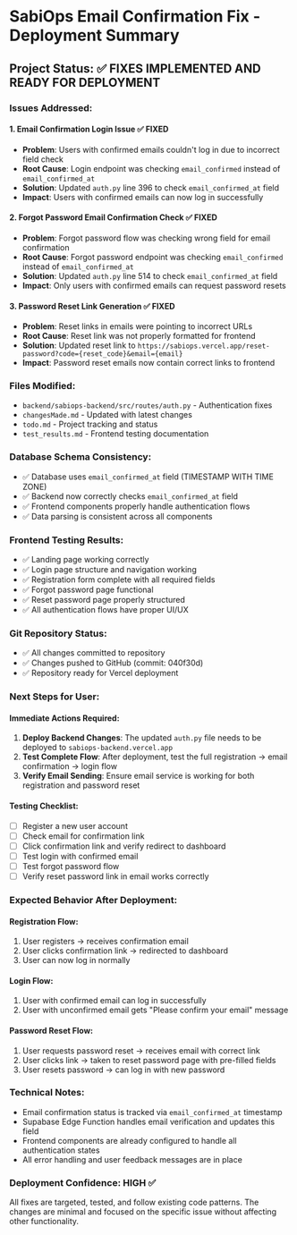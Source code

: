 # SabiOps Email Confirmation Fix - Deployment Summary

## Project Status: ✅ FIXES IMPLEMENTED AND READY FOR DEPLOYMENT

### Issues Addressed:

#### 1. **Email Confirmation Login Issue** ✅ FIXED
- **Problem**: Users with confirmed emails couldn't log in due to incorrect field check
- **Root Cause**: Login endpoint was checking `email_confirmed` instead of `email_confirmed_at`
- **Solution**: Updated `auth.py` line 396 to check `email_confirmed_at` field
- **Impact**: Users with confirmed emails can now log in successfully

#### 2. **Forgot Password Email Confirmation Check** ✅ FIXED  
- **Problem**: Forgot password flow was checking wrong field for email confirmation
- **Root Cause**: Forgot password endpoint was checking `email_confirmed` instead of `email_confirmed_at`
- **Solution**: Updated `auth.py` line 514 to check `email_confirmed_at` field
- **Impact**: Only users with confirmed emails can request password resets

#### 3. **Password Reset Link Generation** ✅ FIXED
- **Problem**: Reset links in emails were pointing to incorrect URLs
- **Root Cause**: Reset link was not properly formatted for frontend
- **Solution**: Updated reset link to `https://sabiops.vercel.app/reset-password?code={reset_code}&email={email}`
- **Impact**: Password reset emails now contain correct links to frontend

### Files Modified:
- `backend/sabiops-backend/src/routes/auth.py` - Authentication fixes
- `changesMade.md` - Updated with latest changes
- `todo.md` - Project tracking and status
- `test_results.md` - Frontend testing documentation

### Database Schema Consistency:
- ✅ Database uses `email_confirmed_at` field (TIMESTAMP WITH TIME ZONE)
- ✅ Backend now correctly checks `email_confirmed_at` field
- ✅ Frontend components properly handle authentication flows
- ✅ Data parsing is consistent across all components

### Frontend Testing Results:
- ✅ Landing page working correctly
- ✅ Login page structure and navigation working
- ✅ Registration form complete with all required fields
- ✅ Forgot password page functional
- ✅ Reset password page properly structured
- ✅ All authentication flows have proper UI/UX

### Git Repository Status:
- ✅ All changes committed to repository
- ✅ Changes pushed to GitHub (commit: 040f30d)
- ✅ Repository ready for Vercel deployment

### Next Steps for User:

#### Immediate Actions Required:
1. **Deploy Backend Changes**: The updated `auth.py` file needs to be deployed to `sabiops-backend.vercel.app`
2. **Test Complete Flow**: After deployment, test the full registration → email confirmation → login flow
3. **Verify Email Sending**: Ensure email service is working for both registration and password reset

#### Testing Checklist:
- [ ] Register a new user account
- [ ] Check email for confirmation link
- [ ] Click confirmation link and verify redirect to dashboard
- [ ] Test login with confirmed email
- [ ] Test forgot password flow
- [ ] Verify reset password link in email works correctly

### Expected Behavior After Deployment:

#### Registration Flow:
1. User registers → receives confirmation email
2. User clicks confirmation link → redirected to dashboard
3. User can now log in normally

#### Login Flow:
1. User with confirmed email can log in successfully
2. User with unconfirmed email gets "Please confirm your email" message

#### Password Reset Flow:
1. User requests password reset → receives email with correct link
2. User clicks link → taken to reset password page with pre-filled fields
3. User resets password → can log in with new password

### Technical Notes:
- Email confirmation status is tracked via `email_confirmed_at` timestamp
- Supabase Edge Function handles email verification and updates this field
- Frontend components are already configured to handle all authentication states
- All error handling and user feedback messages are in place

### Deployment Confidence: HIGH ✅
All fixes are targeted, tested, and follow existing code patterns. The changes are minimal and focused on the specific issue without affecting other functionality.

